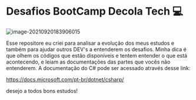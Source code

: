 # Desafios BootCamp Decola Tech :computer:

![image-20210920183906015](C:\Users\Gabriel\AppData\Roaming\Typora\typora-user-images\image-20210920183906015.png)

Esse repositore eu criei para analisar a evolução dos meus estudos e também para ajudar outros DEV's a entenderem os desafios. Minha dica é que olhem os códigos que estão disponíveis e tentem entender o que está acontecendo, e leiam as documentações das partes que vocês não entenderem.  A documentação do C# pode ser acessado através desse link:

https://docs.microsoft.com/pt-br/dotnet/csharp/

desejo a todos bons estudos!